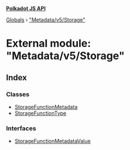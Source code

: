 **[Polkadot JS API](../README.md)**

[Globals](../globals.md) › [&quot;Metadata/v5/Storage&quot;](_metadata_v5_storage_.md)

# External module: "Metadata/v5/Storage"

## Index

### Classes

* [StorageFunctionMetadata](../classes/_metadata_v5_storage_.storagefunctionmetadata.md)
* [StorageFunctionType](../classes/_metadata_v5_storage_.storagefunctiontype.md)

### Interfaces

* [StorageFunctionMetadataValue](../interfaces/_metadata_v5_storage_.storagefunctionmetadatavalue.md)